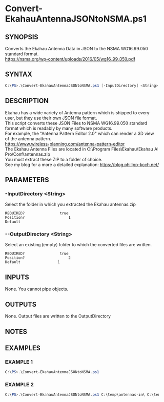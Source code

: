 # Convert-EkahauAntennaJSONtoNSMA.ps1
## SYNOPSIS
Converts the Ekahau Antenna Data in JSON to the NSMA WG16.99.050 standard format.  
https://nsma.org/wp-content/uploads/2016/05/wg16_99_050.pdf

## SYNTAX
```powershell
C:\PS>.\Convert-EkahauAntennaJSONtoNSMA.ps1 [-InputDirectory] <String> [-OutputDirectory] <String> [<CommonParameters>]
```

## DESCRIPTION
Ekahau has a wide variety of Antenna pattern which is shipped to every user, but they use their own JSON file format.  
This script converts these JSON Files to NSMA WG16.99.050 standard format which is readably by many software products.  
For example, the "Antenna Pattern Editor 2.0" which can render a 3D view of the antenna pattern.  
https://www.wireless-planning.com/antenna-pattern-editor  
The Ekahau Antenna Files are located in C:\Program Files\Ekahau\Ekahau AI Pro\Conf\antennas.zip  
You must extract these ZIP to a folder of choice.  
See my blog for a more a detailed explanation: https://blog.philipp-koch.net/  

## PARAMETERS
### -InputDirectory &lt;String&gt;
Select the folder in which you extracted the Ekahau antennas.zip
```
REQUIRED?                true
Position?                    1
Default                 
```
 
### --OutputDirectory &lt;String&gt;
Select an existing (empty) folder to which the converted files are written.
```
REQUIRED?                true
Position?                    2
Default                 1
```

## INPUTS
None. You cannot pipe objects.

## OUTPUTS
None. Output files are written to the OutputDirectory

## NOTES


## EXAMPLES
### EXAMPLE 1
```powershell
C:\PS>.\Convert-EkahauAntennaJSONtoNSMA.ps1
```

 
### EXAMPLE 2
```powershell
C:\PS>.\Convert-EkahauAntennaJSONtoNSMA.ps1 C:\temp\antennas-in\ C:\temp\antennas-out\ 
```




